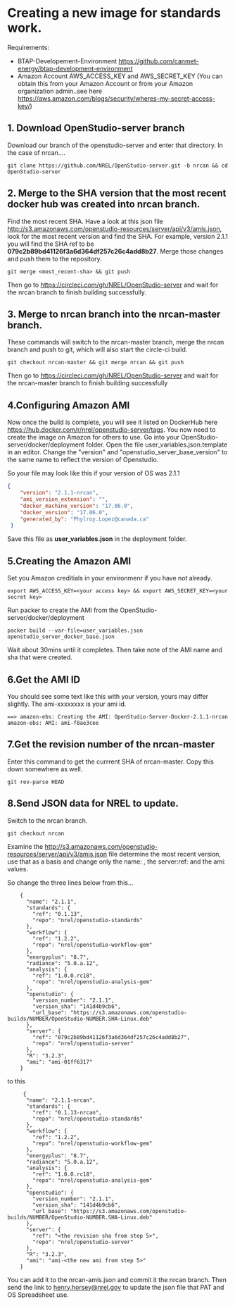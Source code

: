 # Creating a new image for standards work.
Requirements: 
* BTAP-Developement-Environment https://github.com/canmet-energy/btap-development-environment
* Amazon Account AWS_ACCESS_KEY and AWS_SECRET_KEY (You can obtain this from your Amazon Account or from your Amazon organization admin..see here https://aws.amazon.com/blogs/security/wheres-my-secret-access-key/)

## 1. Download OpenStudio-server branch
Download our branch of the openstudio-server and enter that directory. In the case of nrcan....

``
git clone https://github.com/NREL/OpenStudio-server.git -b nrcan &&
cd OpenStudio-server
``
## 2. Merge to the SHA version that the most recent docker hub was created into nrcan branch. 
Find the most recent SHA. Have a look at this json file http://s3.amazonaws.com/openstudio-resources/server/api/v3/amis.json, look for the most recent version and find the SHA. 
For example, version 2.1.1 you will find the SHA ref to be **079c2b89bd41126f3a6d364df257c26c4add8b27**. Merge those changes and push them to the repository.  

``
git merge <most_recent-sha> &&
git push
``

Then go to https://circleci.com/gh/NREL/OpenStudio-server and wait for the nrcan branch to finish building successfully.

## 3. Merge to nrcan branch into the nrcan-master branch.
These commands will switch to the nrcan-master branch, merge the nrcan branch and push to git, which will also start the circle-ci build.  

``
git checkout nrcan-master &&
git merge nrcan &&
git push
``

Then go to https://circleci.com/gh/NREL/OpenStudio-server and wait for the nrcan-master branch to finish building successfully

## 4.Configuring Amazon AMI
Now once the build is complete, you will see it listed on DockerHub here https://hub.docker.com/r/nrel/openstudio-server/tags.  You now need to create the image on Amazon for others to use. Go into your OpenStudio-server/docker/deployment folder. Open the file user_variables.json.template in an editor. Change the "version" and "openstudio_server_base_version" to the same name to reflect the version of Openstudio.  

So your file may look like this if your version of OS was 2.1.1

```json
{
    "version": "2.1.1-nrcan",
    "ami_version_extension": "",
    "docker_machine_version": "17.06.0",
    "docker_version": "17.06.0",
    "generated_by": "Phylroy.Lopez@canada.ca"
 }
```

Save this file as **user_variables.json** in the deployment folder. 

## 5.Creating the Amazon AMI
Set you Amazon creditials in your environmenr if you have not already.

``
	export AWS_ACCESS_KEY=<your access key> &&
	export AWS_SECRET_KEY=<your secret key>
``

Run packer to create the AMI from the OpenStudio-server/docker/deployment

``
	packer build --var-file=user_variables.json openstudio_server_docker_base.json
``

Wait about 30mins until it completes. Then take note of the AMI name and sha that were created.
## 6.Get the AMI ID
You should see some text like this with your version, yours may differ slightly. The ami-xxxxxxxx is your ami id. 

``
==> amazon-ebs: Creating the AMI: OpenStudio-Server-Docker-2.1.1-nrcan
    amazon-ebs: AMI: ami-f8ae3cee
``

## 7.Get the revision number of the nrcan-master
Enter this command to get the currrent SHA of nrcan-master. Copy this down somewhere as well. 

``
	git rev-parse HEAD
``
## 8.Send JSON data for NREL to update. 
Switch to the nrcan branch. 

``
git checkout nrcan
``

Examine the http://s3.amazonaws.com/openstudio-resources/server/api/v3/amis.json file determine the most recent version, use that as a basis and change only the name: , the server:ref: and the ami: values. 

So change the three lines below from this...
```
    {
      "name": "2.1.1",
      "standards": {
        "ref": "0.1.13",
        "repo": "nrel/openstudio-standards"
      },
      "workflow": {
        "ref": "1.2.2",
        "repo": "nrel/openstudio-workflow-gem"
      },
      "energyplus": "8.7",
      "radiance": "5.0.a.12",
      "analysis": {
        "ref": "1.0.0.rc18",
        "repo": "nrel/openstudio-analysis-gem"
      },
      "openstudio": {
        "version_number": "2.1.1",
        "version_sha": "141d4b9cb6",
        "url_base": "https://s3.amazonaws.com/openstudio-builds/NUMBER/OpenStudio-NUMBER.SHA-Linux.deb"
      },
      "server": {
        "ref": "079c2b89bd41126f3a6d364df257c26c4add8b27",
        "repo": "nrel/openstudio-server"
      },
      "R": "3.2.3",
      "ami": "ami-01ff6317"
    }
```


 to this


```
     {
      "name": "2.1.1-nrcan",
      "standards": {
        "ref": "0.1.13-nrcan",
        "repo": "nrel/openstudio-standards"
      },
      "workflow": {
        "ref": "1.2.2",
        "repo": "nrel/openstudio-workflow-gem"
      },
      "energyplus": "8.7",
      "radiance": "5.0.a.12",
      "analysis": {
        "ref": "1.0.0.rc18",
        "repo": "nrel/openstudio-analysis-gem"
      },
      "openstudio": {
        "version_number": "2.1.1",
        "version_sha": "141d4b9cb6",
        "url_base": "https://s3.amazonaws.com/openstudio-builds/NUMBER/OpenStudio-NUMBER.SHA-Linux.deb"
      },
      "server": {
        "ref": "<the revision sha from step 5>",
        "repo": "nrel/openstudio-server"
      },
      "R": "3.2.3",
      "ami": "ami-<the new ami from step 5>"
    }
```

You can add it to the nrcan-amis.json and commit it the nrcan branch.  Then send the link to henry.horsey@nrel.gov to update the json file that PAT and OS Spreadsheet use. 
